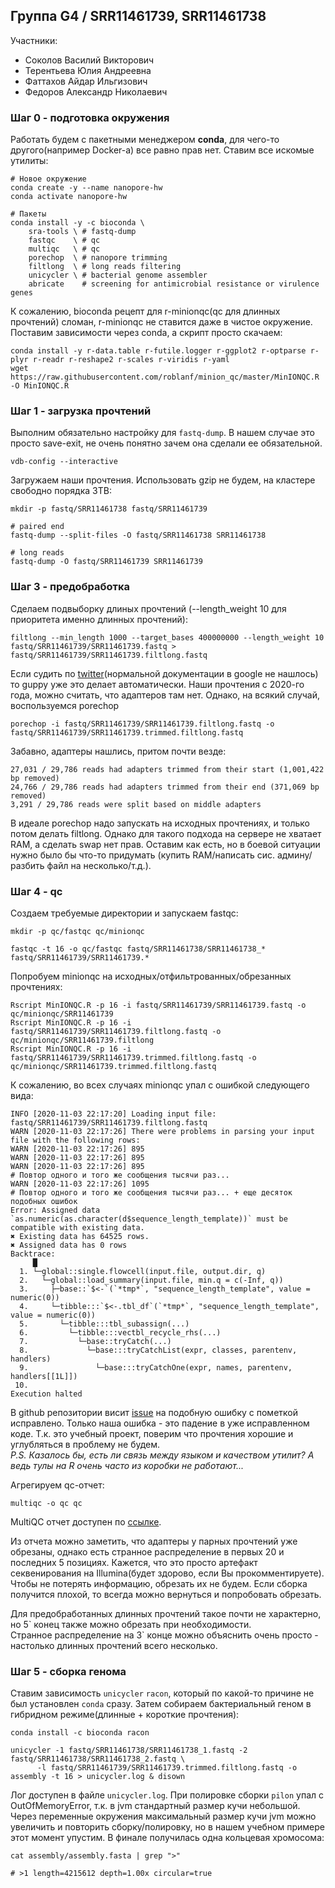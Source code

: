 ## Группа G4 / SRR11461739, SRR11461738
Участники:  
* Соколов Василий Викторович
* Терентьева Юлия Андреевна
* Фаттахов Айдар Ильгизович
* Федоров Александр Николаевич

### Шаг 0 - подготовка окружения
Работать будем с пакетными менеджером **conda**, для чего-то другого(например Docker-a) все равно прав нет. Ставим все искомые утилиты:
```shell
# Новое окружение
conda create -y --name nanopore-hw
conda activate nanopore-hw

# Пакеты
conda install -y -c bioconda \
	sra-tools \ # fastq-dump 
	fastqc    \ # qc
	multiqc   \ # qc
	porechop  \ # nanopore trimming
	filtlong  \ # long reads filtering
	unicycler \ # bacterial genome assembler
	abricate    # screening for antimicrobial resistance or virulence genes
```

К сожалению, bioconda рецепт для r-minionqc(qc для длинных прочтений) сломан, r-minionqc не ставится даже в чистое окружение. 
Поставим зависимости через conda, а скрипт просто скачаем:

```shell
conda install -y r-data.table r-futile.logger r-ggplot2 r-optparse r-plyr r-readr r-reshape2 r-scales r-viridis r-yaml
wget https://raw.githubusercontent.com/roblanf/minion_qc/master/MinIONQC.R -O MinIONQC.R
```
### Шаг 1 - загрузка прочтений
Выполним обязательно настройку для `fastq-dump`. В нашем случае это просто save-exit, не очень понятно зачем она сделали ее обязательной.

```shell
vdb-config --interactive
```

Загружаем наши прочтения. Использовать gzip не будем, на кластере свободно порядка 3TB:
```shell
mkdir -p fastq/SRR11461738 fastq/SRR11461739

# paired end
fastq-dump --split-files -O fastq/SRR11461738 SRR11461738

# long reads
fastq-dump -O fastq/SRR11461739 SRR11461739
```
### Шаг 3 - предобработка

Сделаем подвыборку длиных прочтений (--length_weight 10 для приоритета именно длинных прочтений):
```shell
filtlong --min_length 1000 --target_bases 400000000 --length_weight 10 fastq/SRR11461739/SRR11461739.fastq > fastq/SRR11461739/SRR11461739.filtlong.fastq
```

Если судить по [twitter](https://twitter.com/rrwick/status/1134058857334886401?lang=en)(нормальной документации в google не нашлось) 
то guppy уже это делает автоматически. Наши прочтения с 2020-го года, можно считать, что адаптеров там нет. 
Однако, на всякий случай, воспользуемся porechop
```shell
porechop -i fastq/SRR11461739/SRR11461739.filtlong.fastq -o fastq/SRR11461739/SRR11461739.trimmed.filtlong.fastq
```

Забавно, адаптеры нашлись, притом почти везде:
```shell
27,031 / 29,786 reads had adapters trimmed from their start (1,001,422 bp removed)
24,766 / 29,786 reads had adapters trimmed from their end (371,069 bp removed)
3,291 / 29,786 reads were split based on middle adapters
```

В идеале porechop надо запускать на исходных прочтениях, и только потом делать filtlong. Однако для такого подхода 
на сервере не хватает RAM, а сделать swap нет прав. Оставим как есть, но в боевой ситуации нужно было бы что-то придумать
(купить RAM/написать сис. админу/разбить файл на несколько/т.д.).

### Шаг 4 - qc

Создаем требуемые директории и запускаем fastqc:
```shell
mkdir -p qc/fastqc qc/minionqc

fastqc -t 16 -o qc/fastqc fastq/SRR11461738/SRR11461738_* fastq/SRR11461739/SRR11461739.*
```

Попробуем minionqc на исходных/отфильтрованных/обрезанных прочтениях:
```shell
Rscript MinIONQC.R -p 16 -i fastq/SRR11461739/SRR11461739.fastq -o qc/minionqc/SRR11461739
Rscript MinIONQC.R -p 16 -i fastq/SRR11461739/SRR11461739.filtlong.fastq -o qc/minionqc/SRR11461739.filtlong
Rscript MinIONQC.R -p 16 -i fastq/SRR11461739/SRR11461739.trimmed.filtlong.fastq -o qc/minionqc/SRR11461739.trimmed.filtlong.fastq
```

К сожалению, во всех случаях minionqc упал с ошибкой следующего вида:
```shell
INFO [2020-11-03 22:17:20] Loading input file: fastq/SRR11461739/SRR11461739.filtlong.fastq
WARN [2020-11-03 22:17:26] There were problems in parsing your input file with the following rows: 
WARN [2020-11-03 22:17:26] 895
WARN [2020-11-03 22:17:26] 895
WARN [2020-11-03 22:17:26] 895
# Повтор одного и того же сообщения тысячи раз...
WARN [2020-11-03 22:17:26] 1095
# Повтор одного и того же сообщения тысячи раз... + еще десяток подобных ошибок
Error: Assigned data `as.numeric(as.character(d$sequence_length_template))` must be compatible with existing data.
✖ Existing data has 64525 rows.
✖ Assigned data has 0 rows
Backtrace:
     █
  1. └─global::single.flowcell(input.file, output.dir, q)
  2.   └─global::load_summary(input.file, min.q = c(-Inf, q))
  3.     ├─base::`$<-`(`*tmp*`, "sequence_length_template", value = numeric(0))
  4.     └─tibble:::`$<-.tbl_df`(`*tmp*`, "sequence_length_template", value = numeric(0))
  5.       └─tibble:::tbl_subassign(...)
  6.         └─tibble:::vectbl_recycle_rhs(...)
  7.           └─base::tryCatch(...)
  8.             └─base:::tryCatchList(expr, classes, parentenv, handlers)
  9.               └─base:::tryCatchOne(expr, names, parentenv, handlers[[1L]])
 10.        
Execution halted
```
В github репозитории висит [issue](https://github.com/roblanf/minion_qc/issues/49) на подобную ошибку с пометкой исправлено. 
Только наша ошибка - это падение в уже исправленном коде. Т.к. это учебный проект, поверим что прочтения хорошие и углубляться 
в проблему не будем.  
*P.S. Казалось бы, есть ли связь между языком и качеством утилит? А ведь тулы на R очень часто из коробки не работают...*

Агрегируем qc-отчет:
```shell
multiqc -o qc qc
```
MultiQC отчет доступен по [ссылке](https://htmlpreview.github.io/?https://github.com/alnfedorov/nanopore-hw/blob/master/qc/multiqc_report.html).

Из отчета можно заметить, что адаптеры у парных прочтений уже обрезаны, однако есть странное распределение в первых 20 и последних 5 позициях. 
Кажется, что это просто артефакт секвенирования на Illumina(будет здорово, если Вы прокомментируете).  
Чтобы не потерять информацию, обрезать их не будем. Если сборка получится плохой, то всегда можно вернуться и попробовать обрезать.

Для предобработанных длинных прочтений такое почти не характерно, но 5\` конец также можно обрезать при необходимости.  
Странное распределение на 3\` конце можно объяснить очень просто - настолько длинных прочтений всего несколько.

### Шаг 5 - сборка генома
Ставим зависимость `unicycler` `racon`, который по какой-то причине не был установлен `conda` сразу.
Затем собираем бактериальный геном в гибридном режиме(длинные + короткие прочтения):
```shell
conda install -c bioconda racon

unicycler -1 fastq/SRR11461738/SRR11461738_1.fastq -2 fastq/SRR11461738/SRR11461738_2.fastq \
	  -l fastq/SRR11461739/SRR11461739.trimmed.filtlong.fastq -o assembly -t 16 > unicycler.log & disown
```
Лог доступен в файле `unicycler.log`. При полировке сборки `pilon` упал с OutOfMemoryError, т.к. в jvm стандартный размер кучи небольшой. 
Через переменные окружения максимальный размер кучи jvm можно увеличить и повторить сборку/полировку, но в нашем учебном примере этот момент упустим.
В финале получилась одна кольцевая хромосома:

```shell
cat assembly/assembly.fasta | grep ">"

# >1 length=4215612 depth=1.00x circular=true
```
